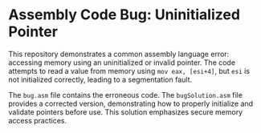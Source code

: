 # Assembly Code Bug: Uninitialized Pointer

This repository demonstrates a common assembly language error: accessing memory using an uninitialized or invalid pointer.  The code attempts to read a value from memory using `mov eax, [esi+4]`, but `esi` is not initialized correctly, leading to a segmentation fault.

The `bug.asm` file contains the erroneous code. The `bugSolution.asm` file provides a corrected version, demonstrating how to properly initialize and validate pointers before use.  This solution emphasizes secure memory access practices.